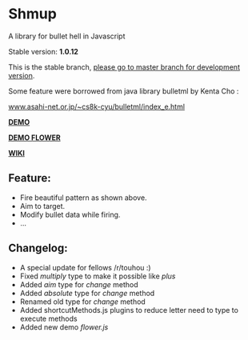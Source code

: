 # Shmup
A library for bullet hell in Javascript

Stable version: **1.0.12**

This is the stable branch, [please go to master branch for development version](https://github.com/Trung0246/Shmup/tree/master).

Some feature were borrowed from java library bulletml by Kenta Cho :

www.asahi-net.or.jp/~cs8k-cyu/bulletml/index_e.html

[**DEMO**](http://codepen.io/Trung0246/pen/EgAyRZ)

[**DEMO FLOWER**](http://codepen.io/Trung0246/pen/amgZpd)

[**WIKI**](https://github.com/Trung0246/Shmup/wiki)

## Feature:
* Fire beautiful pattern as shown above.
* Aim to target.
* Modify bullet data while firing.
* ...

## Changelog:
* A special update for fellows /r/touhou :)
* Fixed *multiply* type to make it possible like *plus*
* Added *aim* type for *change* method
* Added *absolute* type for *change* method
* Renamed old type for *change* method
* Added shortcutMethods.js plugins to reduce letter need to type to execute methods
* Added new demo *flower.js*
